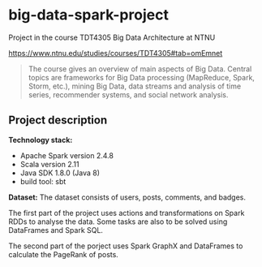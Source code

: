 # big-data-spark-project
Project in the course TDT4305 Big Data Architecture at NTNU


https://www.ntnu.edu/studies/courses/TDT4305#tab=omEmnet
>The course gives an overview of main aspects of Big Data. Central topics are frameworks for Big Data processing (MapReduce, Spark, Storm, etc.),
mining Big Data, data streams and analysis of time series, recommender systems, and social network analysis.


## Project description
**Technology stack:**
* Apache Spark version 2.4.8
* Scala version 2.11
* Java SDK 1.8.0 (Java 8)
* build tool: sbt 

**Dataset:** The dataset consists of users, posts, comments, and badges.

The first part of the project uses actions and transformations on Spark RDDs to analyse the data. Some tasks are also to be solved using DataFrames and Spark SQL. 

The second part of the porject uses Spark GraphX and DataFrames to calculate the PageRank of posts. 

